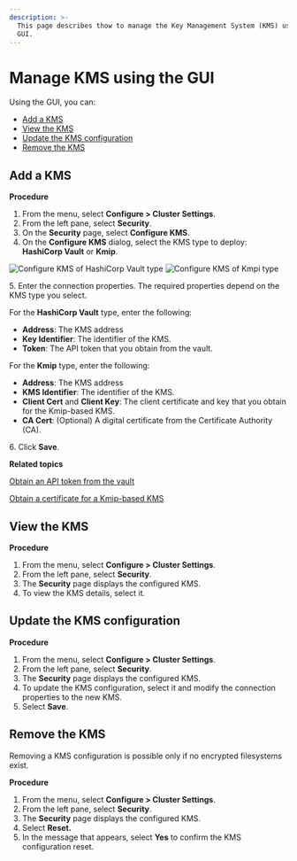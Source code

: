 ```yaml
---
description: >-
  This page describes thow to manage the Key Management System (KMS) using the
  GUI.
---
```


# Manage KMS using the GUI

Using the GUI, you can:

* [Add a KMS](kms-management.md#add-a-kms)
* [View the KMS](kms-management.md#view-the-kms)
* [Update the KMS configuration](kms-management.md#update-the-kms-configuration)
* [Remove the KMS](kms-management.md#remove-the-kms)

## Add a KMS

**Procedure**

1. From the menu, select **Configure > Cluster Settings**.
2. From the left pane, select **Security**.
3. On the **Security** page, select **Configure KMS**.
4. On the **Configure KMS** dialog, select the KMS type to deploy: **HashiCorp Vault** or **Kmip**.

![Configure KMS of HashiCorp Vault type](../../.gitbook/assets/wmng\_add\_kms\_hashicorp.png) ![Configure KMS of Kmpi type](../../.gitbook/assets/wmng\_add\_kms\_kmpi.png)

5\. Enter the connection properties. The required properties depend on the KMS type you select.

For the **HashiCorp Vault** type, enter the following:

* **Address**: The KMS address
* **Key Identifier**: The identifier of the KMS.
* **Token**: The API token that you obtain from the vault.

For the **Kmip** type, enter the following:

* **Address**: The KMS address
* **KMS Identifier**: The identifier of the KMS.
* **Client Cert** and **Client Key**: The client certificate and key that you obtain for the Kmip-based KMS.
* **CA Cert**: (Optional) A digital certificate from the Certificate Authority (CA).

6\. Click **Save**.



**Related topics**

[Obtain an API token from the vault](kms-management-1.md#obtain-an-api-token-from-the-vault)

[Obtain a certificate for a Kmip-based KMS](kms-management-1.md#obtain-a-certificate-for-a-kmip-based-kms)

## View the KMS

**Procedure**

1. From the menu, select **Configure > Cluster Settings**.
2. From the left pane, select **Security**.
3. The **Security** page displays the configured KMS.
4. To view the KMS details, select it.

## Update the KMS configuration

**Procedure**

1. From the menu, select **Configure > Cluster Settings**.
2. From the left pane, select **Security**.
3. The **Security** page displays the configured KMS.
4. To update the KMS configuration, select it and modify the connection properties to the new KMS.
5. Select **Save**.

## Remove the KMS

Removing a KMS configuration is possible only if no encrypted filesystems exist.

**Procedure**

1. From the menu, select **Configure > Cluster Settings**.
2. From the left pane, select **Security**.
3. The **Security** page displays the configured KMS.
4. Select **Reset.**
5. In the message that appears, select **Yes** to confirm the KMS configuration reset.
